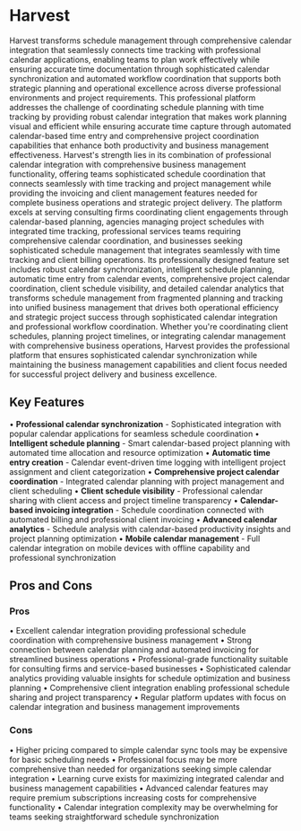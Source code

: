 # Harvest

Harvest transforms schedule management through comprehensive calendar integration that seamlessly connects time tracking with professional calendar applications, enabling teams to plan work effectively while ensuring accurate time documentation through sophisticated calendar synchronization and automated workflow coordination that supports both strategic planning and operational excellence across diverse professional environments and project requirements. This professional platform addresses the challenge of coordinating schedule planning with time tracking by providing robust calendar integration that makes work planning visual and efficient while ensuring accurate time capture through automated calendar-based time entry and comprehensive project coordination capabilities that enhance both productivity and business management effectiveness. Harvest's strength lies in its combination of professional calendar integration with comprehensive business management functionality, offering teams sophisticated schedule coordination that connects seamlessly with time tracking and project management while providing the invoicing and client management features needed for complete business operations and strategic project delivery. The platform excels at serving consulting firms coordinating client engagements through calendar-based planning, agencies managing project schedules with integrated time tracking, professional services teams requiring comprehensive calendar coordination, and businesses seeking sophisticated schedule management that integrates seamlessly with time tracking and client billing operations. Its professionally designed feature set includes robust calendar synchronization, intelligent schedule planning, automatic time entry from calendar events, comprehensive project calendar coordination, client schedule visibility, and detailed calendar analytics that transforms schedule management from fragmented planning and tracking into unified business management that drives both operational efficiency and strategic project success through sophisticated calendar integration and professional workflow coordination. Whether you're coordinating client schedules, planning project timelines, or integrating calendar management with comprehensive business operations, Harvest provides the professional platform that ensures sophisticated calendar synchronization while maintaining the business management capabilities and client focus needed for successful project delivery and business excellence.

## Key Features

• **Professional calendar synchronization** - Sophisticated integration with popular calendar applications for seamless schedule coordination
• **Intelligent schedule planning** - Smart calendar-based project planning with automated time allocation and resource optimization
• **Automatic time entry creation** - Calendar event-driven time logging with intelligent project assignment and client categorization
• **Comprehensive project calendar coordination** - Integrated calendar planning with project management and client scheduling
• **Client schedule visibility** - Professional calendar sharing with client access and project timeline transparency
• **Calendar-based invoicing integration** - Schedule coordination connected with automated billing and professional client invoicing
• **Advanced calendar analytics** - Schedule analysis with calendar-based productivity insights and project planning optimization
• **Mobile calendar management** - Full calendar integration on mobile devices with offline capability and professional synchronization

## Pros and Cons

### Pros
• Excellent calendar integration providing professional schedule coordination with comprehensive business management
• Strong connection between calendar planning and automated invoicing for streamlined business operations
• Professional-grade functionality suitable for consulting firms and service-based businesses
• Sophisticated calendar analytics providing valuable insights for schedule optimization and business planning
• Comprehensive client integration enabling professional schedule sharing and project transparency
• Regular platform updates with focus on calendar integration and business management improvements

### Cons
• Higher pricing compared to simple calendar sync tools may be expensive for basic scheduling needs
• Professional focus may be more comprehensive than needed for organizations seeking simple calendar integration
• Learning curve exists for maximizing integrated calendar and business management capabilities
• Advanced calendar features may require premium subscriptions increasing costs for comprehensive functionality
• Calendar integration complexity may be overwhelming for teams seeking straightforward schedule synchronization